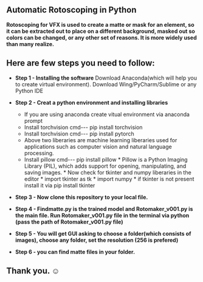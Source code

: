 ## Automatic Rotoscoping in Python ##

**Rotoscoping for VFX is used to create a matte or mask for an element, so it can be extracted out to place on a different background, masked out so colors can be changed, or any other set of reasons. It is more widely used than many realize.**

## Here are few steps you need to follow: ##

* **Step 1 - Installing the software**
         Download Anaconda(which will help you to create virtual environment).
         Download Wing/PyCharm/Sublime or any Python IDE
         
* **Step 2 - Creat a python environment and installing libraries**
  * If you are using anaconda create vitual environment via anaconda prompt
  * Install torchvision cmd--- pip install torchvision
   * Install torchvision cmd--- pip install pytorch
   * Above two liberaries are machine learning liberaries used for applications such as computer vision and natural language processing.
   * Install pillow cmd--- pip install pillow
         * Pillow is a Python Imaging Library (PIL), which adds support for opening, manipulating, and saving images.
         * Now check for tkinter and numpy liberaries in the editor
         * import tkinter as tk
         * import numpy 
         * if tkinter is not present install it via pip install tkinter
        
* **Step 3 - Now clone this repository to your local file.**
* **Step 4 - Findmatte.py is the trained model and Rotomaker_v001.py is the main file. Run Rotomaker_v001.py file in the terminal via python (pass the path of Rotomaker_v001.py file)**
* **Step 5 - You will get GUI asking to choose a folder(which consists of images), choose any folder, set the resolution (256 is prefered)**
* **Step 6 - you can find matte files in your folder.**

## Thank you. :relaxed: ##
        
         
         
